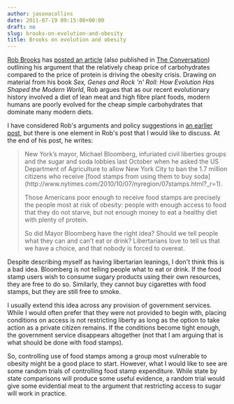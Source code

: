 ```yaml
---
author: jasonacollins
date: 2011-07-19 09:15:08+00:00
draft: no
slug: brooks-on-evolution-and-obesity
title: Brooks on evolution and obesity
---
```


[Rob Brooks](http://www.robbrooks.net/) has [posted an article](http://www.robbrooks.net/rob-brooks/1724) (also published in [The Conversation](http://theconversation.edu.au/from-scraping-by-to-pizza-and-pie-how-protein-price-drives-obesity-2360)) outlining his argument that the relatively cheap price of carbohydrates compared to the price of protein is driving the obesity crisis. Drawing on material from his book *Sex, Genes and Rock 'n' Roll: How Evolution Has Shaped the Modern World*, Rob argues that as our recent evolutionary history involved a diet of lean meat and high fibre plant foods, modern humans are poorly evolved for the cheap simple carbohydrates that dominate many modern diets.

I have considered Rob's arguments and policy suggestions in [an earlier post](https://www.jasoncollins.blog/evolution-and-obesity/), but there is one element in Rob's post that I would like to discuss. At the end of his post, he writes:


<blockquote>New York’s mayor, Michael Bloomberg, infuriated civil liberties groups and the sugar and soda lobbies last October when he asked the US Department of Agriculture to allow New York City to ban the 1.7 million citizens who receive [food stamps from using them to buy soda](http://www.nytimes.com/2010/10/07/nyregion/07stamps.html?_r=1).

Those Americans poor enough to receive food stamps are precisely the people most at risk of obesity: people with enough access to food that they do not starve, but not enough money to eat a healthy diet with plenty of protein.

So did Mayor Bloomberg have the right idea? Should we tell people what they can and can’t eat or drink? Libertarians love to tell us that we have a choice, and that nobody is forced to overeat.</blockquote>


Despite describing myself as having libertarian leanings, I don't think this is a bad idea. Bloomberg is not telling people what to eat or drink. If the food stamp users wish to consume sugary products using their own resources, they are free to do so. Similarly, they cannot buy cigarettes with food stamps, but they are still free to smoke.

I usually extend this idea across any provision of government services. While I would often prefer that they were not provided to begin with, placing conditions on access is not restricting liberty as long as the option to take action as a private citizen remains. If the conditions become tight enough, the government service disappears altogether (not that I am arguing that is what should be done with food stamps).

So, controlling use of food stamps among a group most vulnerable to obesity might be a good place to start. However, what I would like to see are some random trials of controlling food stamp expenditure. While state by state comparisons will produce some useful evidence, a random trial would give some evidential meat to the argument that restricting access to sugar will work in practice.
